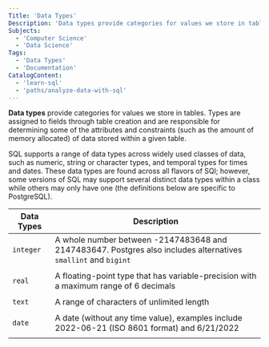 ```yaml
---
Title: 'Data Types'
Description: 'Data types provide categories for values we store in tables'
Subjects:
  - 'Computer Science'
  - 'Data Science'
Tags:
  - 'Data Types'
  - 'Documentation'
CatalogContent:
  - 'learn-sql'
  - 'paths/analyze-data-with-sql'
---
```


**Data types** provide categories for values we store in tables. Types are assigned to fields through table creation and are responsible for determining some of the attributes and constraints (such as the amount of memory allocated) of data stored within a given table.

SQL supports a range of data types across widely used classes of data, such as numeric, string or character types, and temporal types for times and dates. These data types are found across all flavors of SQl; however, some versions of SQL may support several distinct data types within a class while others may only have one (the definitions below are specific to PostgreSQL).

| Data Types | Description                                                                                                    |
| ---------- | -------------------------------------------------------------------------------------------------------------- |
| `integer`  | A whole number between -2147483648 and 2147483647. Postgres also includes alternatives `smallint` and `bigint` |
|            |                                                                                                                |
| `real`     | A floating-point type that has variable-precision with a maximum range of 6 decimals                           |
|            |                                                                                                                |
| `text`     | A range of characters of unlimited length                                                                      |
|            |                                                                                                                |
| `date`     | A date (without any time value), examples include 2022-06-21 (ISO 8601 format) and 6/21/2022                   |
|            |                                                                                                                |
